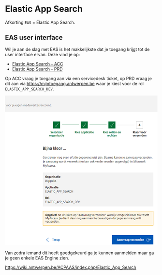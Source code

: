 # Elastic App Search

Afkorting `EAS` = Elastic App Search.

## EAS user interface

Wil je aan de slag met EAS is het makkelijkste dat je toegang krijgt tot de user interface ervan. Deze vind je op:

* [Elastic App Search - ACC](https://appsearch-a.antwerpen.be/app/enterprise_search/app_search/engines)
* [Elastic App Search - PRD](https://appsearch.antwerpen.be/app/enterprise_search/app_search/engines)

Op ACC vraag je toegang aan via een servicedesk ticket, op PRD vraag je dit aan via <https://mijntoegang.antwerpen.be> waar je kiest voor de rol `ELASTIC_APP_SEARCH_DEV`.

![Mijn toegang](../assets/eas-mijn-toegang.png 'Vraag toegang aan op PRD')

Van zodra iemand dit heeft goedgekeurd ga je kunnen aanmelden maar ga je geen enkele EAS Engine zien.

https://wiki.antwerpen.be/ACPAAS/index.php/Elastic_App_Search